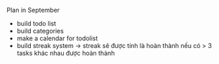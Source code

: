 Plan in September
- build todo list
- build categories
- make a calendar for todolist
- build streak system -> streak sẽ được tính là hoàn thành nếu có > 3 tasks khác nhau được hoàn thành 

